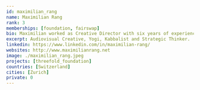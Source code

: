 ```yaml
---
id: maximilian_rang
name: Maximilian Rang
rank: 3
memberships: [foundation, fairswap]
bio: Maximilian worked as Creative Director with six years of experience in motion and brand design for top 100 brands. Companies such as Audi and Porsche entrusted him with world premieres of their products. His passion for & p2p technology lead him to work with many startups in the decentralized space. He then joined ThreeFold only a few days after he learned about the project, because its so much aligned with this vision of how the Internet should be working for everyone.
excerpt: Audiovisual Creative, Yogi, Kabbalist and Strategic Thinker.
linkedin: https://www.linkedin.com/in/maximilian-rang/
websites: http://www.maximilianrang.net
image: ./maximilian_rang.jpeg
projects: [threefold_foundation]
countries: [Switzerland]
cities: [Zurich]
private: 0
---
```

